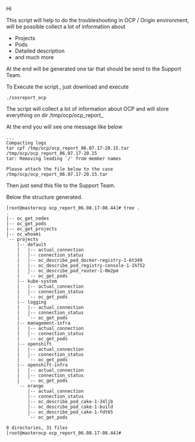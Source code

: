 Hi

This script will help to do the troubleshooting in OCP / Origin environment, will be possible collect a lot of information about
 - Projects
 - Pods
 - Detailed description
 - and much more

At the end will be generated one tar that should be send to the Support Team.

To Execute the script., just download and execute

~~~
./sosreport_ocp
~~~

The script will collect a lot of information about OCP and will store everything on dir /tmp/ocp/ocp_report_<date and time>

At the end you will see one message like below

~~~
...
Compacting logs
tar cpf /tmp/ocp/ocp_report_06.07.17-20.15.tar /tmp/ocp/ocp_report_06.07.17-20.15
tar: Removing leading `/' from member names

Please attach the file below to the case
/tmp/ocp/ocp_report_06.07.17-20.15.tar
~~~

Then just send this file to the Support Team.

Below the structure generated.

~~~
[root@masterocp ocp_report_06.08.17-08.44]# tree .
.
|-- oc_get_nodes
|-- oc_get_pods
|-- oc_get_projects
|-- oc_whoami
`-- projects
    |-- default
    |   |-- actual_connection
    |   |-- connection_status
    |   |-- oc_describe_pod_docker-registry-1-6t349
    |   |-- oc_describe_pod_registry-console-1-1h752
    |   |-- oc_describe_pod_router-1-0m2pm
    |   `-- oc_get_pods
    |-- kube-system
    |   |-- actual_connection
    |   |-- connection_status
    |   `-- oc_get_pods
    |-- logging
    |   |-- actual_connection
    |   |-- connection_status
    |   `-- oc_get_pods
    |-- management-infra
    |   |-- actual_connection
    |   |-- connection_status
    |   `-- oc_get_pods
    |-- openshift
    |   |-- actual_connection
    |   |-- connection_status
    |   `-- oc_get_pods
    |-- openshift-infra
    |   |-- actual_connection
    |   |-- connection_status
    |   `-- oc_get_pods
    `-- orange
        |-- actual_connection
        |-- connection_status
        |-- oc_describe_pod_cake-1-34ljb
        |-- oc_describe_pod_cake-1-build
        |-- oc_describe_pod_cake-1-fdt65
        `-- oc_get_pods

8 directories, 31 files
[root@masterocp ocp_report_06.08.17-08.44]#
~~~
